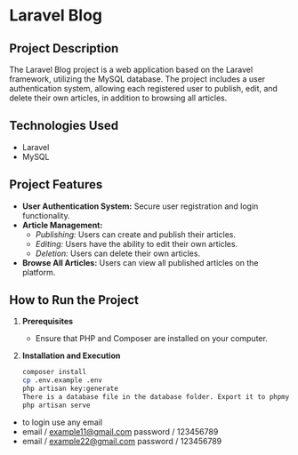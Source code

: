 # Laravel Blog

## Project Description

The Laravel Blog project is a web application based on the Laravel framework, utilizing the MySQL database. The project includes a user authentication system, allowing each registered user to publish, edit, and delete their own articles, in addition to browsing all articles.

## Technologies Used

- Laravel
- MySQL

## Project Features

- **User Authentication System:** Secure user registration and login functionality.
- **Article Management:**
  - *Publishing:* Users can create and publish their articles.
  - *Editing:* Users have the ability to edit their own articles.
  - *Deletion:* Users can delete their own articles.
- **Browse All Articles:** Users can view all published articles on the platform.


## How to Run the Project

1. **Prerequisites**
   - Ensure that PHP and Composer are installed on your computer.

2. **Installation and Execution**
   ```bash
   composer install
   cp .env.example .env
   php artisan key:generate
   There is a database file in the database folder. Export it to phpmyadmin
   php artisan serve

- to login use any email
- email / example11@gmail.com password / 123456789 
- email / example22@gmail.com password / 123456789
